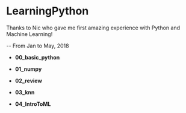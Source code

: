 # LearningPython

Thanks to Nic who gave me first amazing experience with Python and Machine Learning!

-- From Jan to May, 2018

- **00_basic_python**

- **01_numpy**

- **02_review**

- **03_knn**

- **04_IntroToML**
